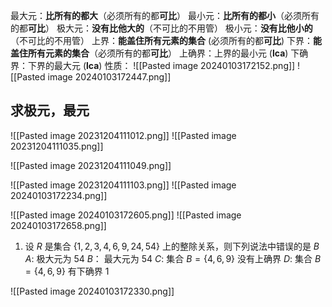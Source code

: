 最大元：**比所有的都大**（必须所有的都**可比**）
最小元：**比所有的都小**（必须所有的都**可比**）
极大元：**没有比他大的**（不可比的不用管）
极小元：**没有比他小的**（不可比的不用管）
上界：**能盖住所有元素的集合** (必须所有的都**可比**)
下界：**能盖住所有元素的集合**（必须所有的都**可比**）
上确界：上界的最小元 (**lca**)
下确界：下界的最大元 (**lca**)
性质：
![[Pasted image 20240103172152.png]]
![[Pasted image 20240103172447.png]]

## 求极元，最元
![[Pasted image 20231204111012.png]]
![[Pasted image 20231204111035.png]]




![[Pasted image 20231204111049.png]]

![[Pasted image 20231204111103.png]]
![[Pasted image 20240103172234.png]]

![[Pasted image 20240103172605.png]]
![[Pasted image 20240103172658.png]]

1. 设 $R$ 是集合 $\{1,2,3,4,6,9,24,54\}$ 上的整除关系，则下列说法中错误的是 $B$
$A:$ 极大元为 $54$ 
$B：$ 最大元为 $54$
$C$: 集合 $B=\{4,6,9\}$ 没有上确界
$D:$ 集合 $B=\{4,6,9\}$ 有下确界 $1$


![[Pasted image 20240103172330.png]]


